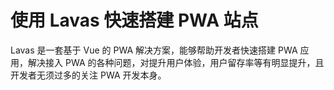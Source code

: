 # 使用 Lavas 快速搭建 PWA 站点

Lavas 是一套基于 Vue 的 PWA 解决方案，能够帮助开发者快速搭建 PWA 应用，解决接入 PWA 的各种问题，对提升用户体验，用户留存率等有明显提升，且开发者无须过多的关注 PWA 开发本身。